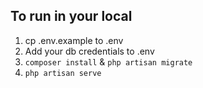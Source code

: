 ## To run in your local 

1. cp .env.example to .env
2. Add your db credentials to .env
3. `composer install` & `php artisan migrate` 
4. `php artisan serve`